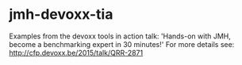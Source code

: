 # jmh-devoxx-tia
Examples from the devoxx tools in action talk: 'Hands-on with JMH, become a benchmarking expert in 30 minutes!'
For more details see: http://cfp.devoxx.be/2015/talk/QRR-2871
